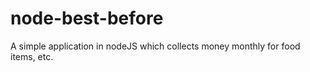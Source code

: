 # node-best-before
A simple application in nodeJS which collects money monthly for food items, etc.
